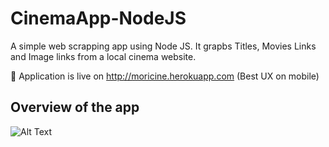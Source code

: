 # CinemaApp-NodeJS

A simple web scrapping app using Node JS. It grapbs Titles, Movies Links and Image links from a local cinema website.

:satellite: Application is live on http://moricine.herokuapp.com (Best UX on mobile)

## Overview of the app

![Alt Text](https://github.com/nyyirs/CinemaApp-NodeJS/blob/master/overview.gif)

